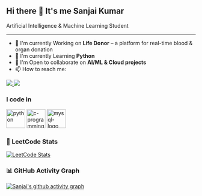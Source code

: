 ## Hi there 👋 It's me Sanjai Kumar

Artificial Intelligence & Machine Learning Student

---

- 🔭 I'm currently Working on **Life Donor** – a platform for real-time blood & organ donation  
- 🌱 I'm currently Learning **Python**  
- 👯 I'm Open to collaborate on **AI/ML & Cloud projects**  
- 📫 How to reach me:

<a href="https://mail.google.com/mail/?view=cm&fs=1&to=sanjaiks05@gmail.com">
  <img src="https://img.shields.io/badge/Gmail-D14836?style=for-the-badge&logo=gmail&logoColor=white" />
</a>
<a href="https://www.linkedin.com/in/sanjai-kumar-s05k06/">
  <img src="https://img.shields.io/badge/LinkedIn-0077B5?style=for-the-badge&logo=linkedin&logoColor=white" />
</a>

### I code in 
<img height="50" width="50" src="https://img.icons8.com/color/48/python--v1.png" alt="python"/>          <img height="50" width="50" src="https://img.icons8.com/color/48/c-programming.png" alt="c-programming"/>           <img height="50" width="50" src="https://img.icons8.com/color/48/mysql-logo.png" alt="mysql-logo"/>


### 🧩 LeetCode Stats  

[![LeetCode Stats](https://leetcard.jacoblin.cool/sanjai0707?theme=dark&font=Marcellus&ext=activity)](https://leetcode.com/sanjai0707/)

### 📊 GitHub Activity Graph  

[![Sanjai's github activity graph](https://github-readme-activity-graph.vercel.app/graph?username=sanjaiks05&bg_color=3a3638&color=ecdfeb&line=d232c7&point=ece4e8&area=true&hide_border=true)](https://github.com/ashutosh00710/github-readme-activit)







